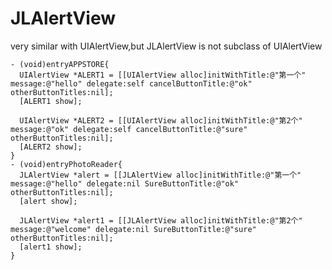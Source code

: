 # JLAlertView
very similar with UIAlertView,but JLAlertView is not subclass of UIAlertView

    - (void)entryAPPSTORE{
      UIAlertView *ALERT1 = [[UIAlertView alloc]initWithTitle:@"第一个" message:@"hello" delegate:self cancelButtonTitle:@"ok" otherButtonTitles:nil];
      [ALERT1 show];
    
      UIAlertView *ALERT2 = [[UIAlertView alloc]initWithTitle:@"第2个" message:@"ok" delegate:self cancelButtonTitle:@"sure" otherButtonTitles:nil];
      [ALERT2 show];
    }
    - (void)entryPhotoReader{
      JLAlertView *alert = [[JLAlertView alloc]initWithTitle:@"第一个" message:@"hello" delegate:nil SureButtonTitle:@"ok" otherButtonTitles:nil];
      [alert show];
    
      JLAlertView *alert1 = [[JLAlertView alloc]initWithTitle:@"第2个" message:@"welcome" delegate:nil SureButtonTitle:@"sure" otherButtonTitles:nil];
      [alert1 show];
    }
